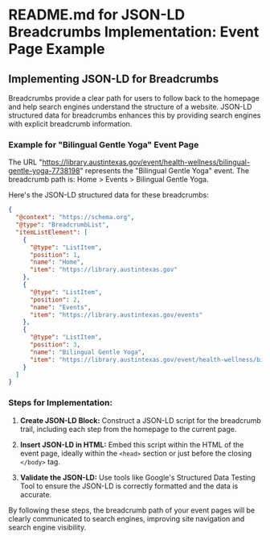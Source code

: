 
# README.md for JSON-LD Breadcrumbs Implementation: Event Page Example

## Implementing JSON-LD for Breadcrumbs

Breadcrumbs provide a clear path for users to follow back to the homepage and help search engines understand the structure of a website. JSON-LD structured data for breadcrumbs enhances this by providing search engines with explicit breadcrumb information.

### Example for "Bilingual Gentle Yoga" Event Page

The URL "https://library.austintexas.gov/event/health-wellness/bilingual-gentle-yoga-7738198" represents the "Bilingual Gentle Yoga" event. The breadcrumb path is: Home > Events > Bilingual Gentle Yoga.

Here's the JSON-LD structured data for these breadcrumbs:

```json
{
  "@context": "https://schema.org",
  "@type": "BreadcrumbList",
  "itemListElement": [
    {
      "@type": "ListItem",
      "position": 1,
      "name": "Home",
      "item": "https://library.austintexas.gov"
    },
    {
      "@type": "ListItem",
      "position": 2,
      "name": "Events",
      "item": "https://library.austintexas.gov/events"
    },
    {
      "@type": "ListItem",
      "position": 3,
      "name": "Bilingual Gentle Yoga",
      "item": "https://library.austintexas.gov/event/health-wellness/bilingual-gentle-yoga-7738198"
    }
  ]
}
```

### Steps for Implementation:

1. **Create JSON-LD Block:** Construct a JSON-LD script for the breadcrumb trail, including each step from the homepage to the current page.

2. **Insert JSON-LD in HTML:** Embed this script within the HTML of the event page, ideally within the `<head>` section or just before the closing `</body>` tag.

3. **Validate the JSON-LD:** Use tools like Google's Structured Data Testing Tool to ensure the JSON-LD is correctly formatted and the data is accurate.

By following these steps, the breadcrumb path of your event pages will be clearly communicated to search engines, improving site navigation and search engine visibility.
